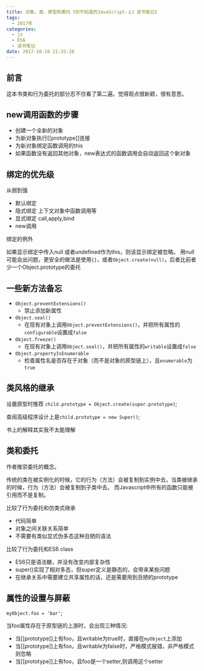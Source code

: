 ```yaml
---
title: 对象、类、原型和委托《你不知道的JavaScript-上》读书笔记2
tags:
  - 2017年
categories:
  - js
  - ES6
  - 读书笔记
date: 2017-10-10 21:33:28
---
```


## 前言

这本书类和行为委托的部分忍不住看了第二遍。觉得观点很新颖，很有意思。

<!--more-->

## new调用函数的步骤

+ 创建一个全新的对象
+ 为新对象执行[[prototype]]连接
+ 为新对象绑定函数调用的this
+ 如果函数没有返回其他对象，new表达式的函数调用会自动返回这个新对象

## 绑定的优先级

从弱到强

+ 默认绑定
+ 隐式绑定  上下文对象中函数调用等
+ 显式绑定  call,apply,bind
+ new调用

绑定的例外

如果显示绑定中传入null 或者undefined作为this，则该显示绑定被忽略。
用null可能会出问题，更安全的做法是使用`{}`，或者`Object.create(null)`，后者比前者少一个Object.prototype的委托

## 一些新方法备忘

+ `Object.preventExtensions()`
    - 禁止添加新属性
+ `Object.seal()`
    - 在现有对象上调用`Object.preventExtensions()`，并把所有属性的`configurable`设置成`false`
+ `Object.freeze()`
    - 在现有对象上调用`Object.seal()`，并把所有属性的`writable`设置成`false`
+ `Object.propertyIsEnumerable`
    - 检查属性名是否存在于对象（而不是对象的原型链上），且`enumerable`为`true`

## 类风格的继承

设置原型时推荐 `child.prototype = Object.create(super.prototype)`;

查阅高级程序设计上是`child.prototype = new Super()`;

书上的解释其实我不太能理解

## 类和委托

作者推崇委托的概念。

传统的类在被实例化的时候，它的行为（方法）会被复制到实例中去，当类被继承的时候，行为（方法）会被复制到子类中去。
而Javascript中所有的函数只能被引用而不是复制。

比较了行为委托和仿类式继承

+ 代码简单
+ 对象之间关联关系简单
+ 不需要有类似显式伪多态这种丑陋的语法


比较了行为委托和ES6 class

+ ES6只是语法糖，并没有改变内部复杂性
+ super()实现了相对多态，但super定义是静态的，会带来某些问题
+ 在继承关系中需要建立共享属性的话，还是需要用到丑陋的prototype


## 属性的设置与屏蔽

`myObject.foo = 'bar'`;

当foo属性存在于原型链的上游时，会出现三种情况:

+ 当[[prototype]]上有foo，且writable为true时，直接在`myObject`上添加
+ 当[[prototype]]上有foo，且writable为false时，严格模式报错，非严格模式则忽略
+ 当[[prototype]]上有foo，且foo是一个setter,则调用这个setter